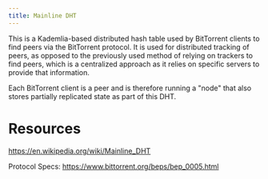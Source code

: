 ```yaml
---
title: Mainline DHT
---
```

This is a Kademlia-based distributed hash table used by BitTorrent clients to find peers via the BitTorrent protocol. It is used for distributed tracking of peers, as opposed to the previously used method of relying on trackers to find peers, which is a centralized approach as it relies on specific servers to provide that information.

Each BitTorrent client is a peer and is therefore running a "node" that also stores partially replicated state as part of this DHT.

# Resources

https://en.wikipedia.org/wiki/Mainline_DHT

Protocol Specs: https://www.bittorrent.org/beps/bep_0005.html
